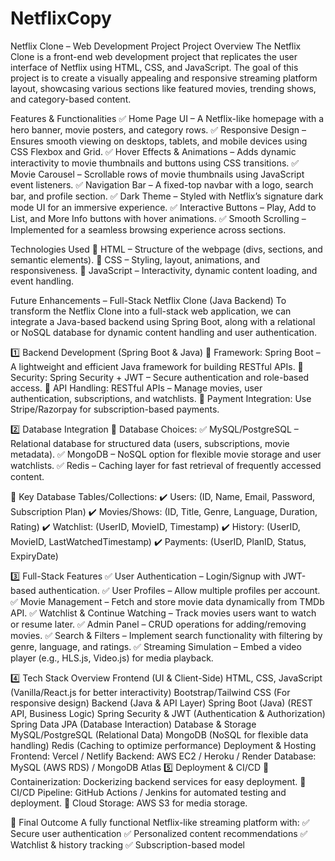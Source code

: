 # NetflixCopy

Netflix Clone – Web Development Project
Project Overview
The Netflix Clone is a front-end web development project that replicates the user interface of Netflix using HTML, CSS, and JavaScript. The goal of this project is to create a visually appealing and responsive streaming platform layout, showcasing various sections like featured movies, trending shows, and category-based content.

Features & Functionalities
✅ Home Page UI – A Netflix-like homepage with a hero banner, movie posters, and category rows.
✅ Responsive Design – Ensures smooth viewing on desktops, tablets, and mobile devices using CSS Flexbox and Grid.
✅ Hover Effects & Animations – Adds dynamic interactivity to movie thumbnails and buttons using CSS transitions.
✅ Movie Carousel – Scrollable rows of movie thumbnails using JavaScript event listeners.
✅ Navigation Bar – A fixed-top navbar with a logo, search bar, and profile section.
✅ Dark Theme – Styled with Netflix’s signature dark mode UI for an immersive experience.
✅ Interactive Buttons – Play, Add to List, and More Info buttons with hover animations.
✅ Smooth Scrolling – Implemented for a seamless browsing experience across sections.

Technologies Used
🔹 HTML – Structure of the webpage (divs, sections, and semantic elements).
🔹 CSS – Styling, layout, animations, and responsiveness.
🔹 JavaScript – Interactivity, dynamic content loading, and event handling.


Future Enhancements – Full-Stack Netflix Clone (Java Backend)
To transform the Netflix Clone into a full-stack web application, we can integrate a Java-based backend using Spring Boot, along with a relational or NoSQL database for dynamic content handling and user authentication.

1️⃣ Backend Development (Spring Boot & Java)
🔹 Framework: Spring Boot – A lightweight and efficient Java framework for building RESTful APIs.
🔹 Security: Spring Security + JWT – Secure authentication and role-based access.
🔹 API Handling: RESTful APIs – Manage movies, user authentication, subscriptions, and watchlists.
🔹 Payment Integration: Use Stripe/Razorpay for subscription-based payments.

2️⃣ Database Integration
🔹 Database Choices:
✅ MySQL/PostgreSQL – Relational database for structured data (users, subscriptions, movie metadata).
✅ MongoDB – NoSQL option for flexible movie storage and user watchlists.
✅ Redis – Caching layer for fast retrieval of frequently accessed content.

🔹 Key Database Tables/Collections:
✔️ Users: (ID, Name, Email, Password, Subscription Plan)
✔️ Movies/Shows: (ID, Title, Genre, Language, Duration, Rating)
✔️ Watchlist: (UserID, MovieID, Timestamp)
✔️ History: (UserID, MovieID, LastWatchedTimestamp)
✔️ Payments: (UserID, PlanID, Status, ExpiryDate)

3️⃣ Full-Stack Features
✅ User Authentication – Login/Signup with JWT-based authentication.
✅ User Profiles – Allow multiple profiles per account.
✅ Movie Management – Fetch and store movie data dynamically from TMDb API.
✅ Watchlist & Continue Watching – Track movies users want to watch or resume later.
✅ Admin Panel – CRUD operations for adding/removing movies.
✅ Search & Filters – Implement search functionality with filtering by genre, language, and ratings.
✅ Streaming Simulation – Embed a video player (e.g., HLS.js, Video.js) for media playback.

4️⃣ Tech Stack Overview
Frontend (UI & Client-Side)
HTML, CSS, JavaScript (Vanilla/React.js for better interactivity)
Bootstrap/Tailwind CSS (For responsive design)
Backend (Java & API Layer)
Spring Boot (Java) (REST API, Business Logic)
Spring Security & JWT (Authentication & Authorization)
Spring Data JPA (Database Interaction)
Database & Storage
MySQL/PostgreSQL (Relational Data)
MongoDB (NoSQL for flexible data handling)
Redis (Caching to optimize performance)
Deployment & Hosting
Frontend: Vercel / Netlify
Backend: AWS EC2 / Heroku / Render
Database: MySQL (AWS RDS) / MongoDB Atlas
5️⃣ Deployment & CI/CD
🔹 Containerization: Dockerizing backend services for easy deployment.
🔹 CI/CD Pipeline: GitHub Actions / Jenkins for automated testing and deployment.
🔹 Cloud Storage: AWS S3 for media storage.

🚀 Final Outcome
A fully functional Netflix-like streaming platform with:
✅ Secure user authentication
✅ Personalized content recommendations
✅ Watchlist & history tracking
✅ Subscription-based model
